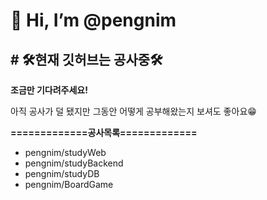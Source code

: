 

<html>
  <body>
    <h1> 👋 Hi, I’m @pengnim </h1>
    <h2># 🛠현재 깃허브는 공사중🛠</h2>
    <p><b>조금만 기다려주세요!</b></p>
    <p>아직 공사가 덜 됐지만 그동안 어떻게 공부해왔는지 보셔도 좋아요😁</p>
    <p><b>=============공사목록=============</b></p>
    <ul><li>pengnim/studyWeb</li>
      <li>pengnim/studyBackend</li>
      <li>pengnim/studyDB</li>
      <li>pengnim/BoardGame</li>
    </ul>
  </body>
  </html>
